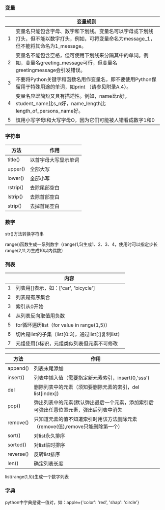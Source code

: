 ### 变量
|   | 变量规则                                                                                                                                   |
|---|--------------------------------------------------------------------------------------------------------------------------------------------|
| 1 | 变量名只能包含字母、数字和下划线。变量名可以字母或下划线打头，但不能以数字打头，例如，可将变量命名为message_1，但不能将其命名为1_message。 |
| 2 | 变量名不能包含空格，但可使用下划线来分隔其中的单词。例如，变量名greeting_message可行，但变量名greetingmessage会引发错误。                  |
| 3 | 不要将Python关键字和函数名用作变量名，即不要使用Python保留用于特殊用途的单词，如print （请参见附录A.4）。                                  |
| 4 | 变量名应既简短又具有描述性。例如，name比n好，student_name比s_n好，name_length比length_of_persons_name好。                                  |
| 5 | 慎用小写字母l和大写字母O，因为它们可能被人错看成数字1和0                                                                                   |

### 字符串
| 方法     | 作用                 |
| ----     | ----                 |
| title()  | 以首字母大写显示单词 |
| upper()  | 全部大写             |
| lower()  | 全部小写             |
| rstrip() | 去除尾部空白         |
| lstrip() | 去除首部空白         |
| strip()  | 去掉首尾空白         |

### 数字
str()方法转换字符串

range()函数生成一系列数字（range(1,5)生成1、2、3、4，使用时可以指定步长range(2,11,2)生成10以内偶数）


### 列表
|   | 内容                                               |
|---|----------------------------------------------------|
| 1 | 列表用[]表示，如：['car', 'bicycle']               |
| 2 | 列表是有序集合                                     |
| 3 | 索引从0开始                                        |
| 4 | 从列表反向取值用负数                               |
| 5 | for循环遍历list（for value in range(1,5)）         |
| 6 | 切片是list的子集（list[0:3]，通过list[:]复制list） |
| 7 | 元组使用()标识，元组类似列表但元素不可修改         |

| 方法      | 作用                                                                                  |
|-----------|---------------------------------------------------------------------------------------|
| append()  | 列表末尾添加                                                                          |
| insert()  | 列表中插入值（需要指定新元素索引，insert(0,'sss')                                     |
| del       | 删除列表中的元素（须知要删除元素的索引，del list[index])                              |
| pop()     | 弹出列表中的元素(默认弹出最后一个元素，添加索引后可弹出任意位置元素，弹出后列表中消失 |
| remove()  | 只知道元素的值不知道索引时用该方法删除元素（remove(值),remove只能删除第一个）         |
| sort()    | 对list永久排序                                                                        |
| sorted()  | 对list临时排序                                                                        |
| reverse() | 反转list排序                                                                          |
| len()     | 确定列表长度                                                                          |

list(range(1,5))生成一个数字列表

### 字典
python中字典是键—值对，如：apple={'color': 'red', 'shap': 'circle'}

